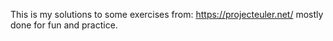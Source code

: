 This is my solutions to some exercises from: https://projecteuler.net/ mostly done for fun and practice.
